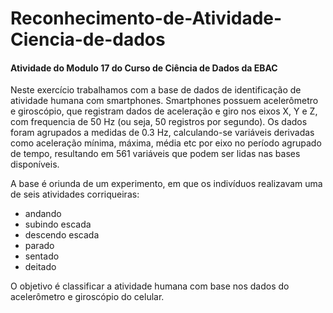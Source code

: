 # Reconhecimento-de-Atividade-Ciencia-de-dados
#### Atividade do Modulo 17 do Curso de Ciência de Dados da EBAC

Neste exercício trabalhamos com a base de dados de identificação de atividade humana com smartphones. Smartphones possuem acelerômetro e giroscópio, que registram dados de aceleração e giro nos eixos X, Y e Z, com frequencia de 50 Hz (ou seja, 50 registros por segundo). Os dados foram agrupados a medidas de 0.3 Hz, calculando-se variáveis derivadas como aceleração mínima, máxima, média etc por eixo no período agrupado de tempo, resultando em 561 variáveis que podem ser lidas nas bases disponíveis.

A base é oriunda de um experimento, em que os indivíduos realizavam uma de seis atividades corriqueiras:

- andando
- subindo escada
- descendo escada
- parado
- sentado
- deitado

O objetivo é classificar a atividade humana com base nos dados do acelerômetro e giroscópio do celular.
